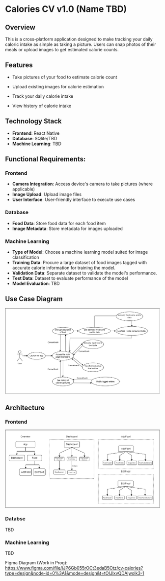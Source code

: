 # Calories CV v1.0 (Name TBD)
## Overview
This is a cross-platform application designed to make tracking your daily caloric intake as simple as taking a picture. Users can snap photos of their meals or upload images to get estimated calorie counts.

## Features
* Take pictures of your food to estimate calorie count

* Upload existing images for calorie estimation

* Track your daily calorie intake

* View history of calorie intake

## Technology Stack
* **Frontend**: React Native
* **Database**: SQlite/TBD
* **Machine Learning**: TBD

## Functional Requirements:
### Frontend
* **Camera Integration**: Access device's camera to take pictures (where applicable)
* **Image Upload**: Upload image files
* **User Interface**: User-friendly interface to execute use cases

### Database
* **Food Data**: Store food data for each food item
* **Image Metadata**: Store metadata for images uploaded

### Machine Learning
* **Type of Model**: Choose a machine learning model suited for image classification
* **Training Data**: Procure a large dataset of food images tagged with accurate calorie information for training the model.
* **Validation Data**: Separate dataset to validate the model's performance.
* **Test Data**: Dataset to evaluate performance of the model
* **Model Evaluation**: TBD

## Use Case Diagram
![Use Case Diagram](./Diagrams/v1.0/Use%20Case%20Diagram.png)

## Architecture
### Frontend
![Component_Hierarchy_Diagram](./Diagrams/v1.0/Component%20Hierarchy%20Diagram.png)
### Databse
TBD
### Machine Learning
TBD

Figma Diagram (Work in Prog): https://www.figma.com/file/iJP6Gb055rOCt3edaB5Otz/cv-calories?type=design&node-id=0%3A1&mode=design&t=tOIJlxvQDAjwolk3-1



  
